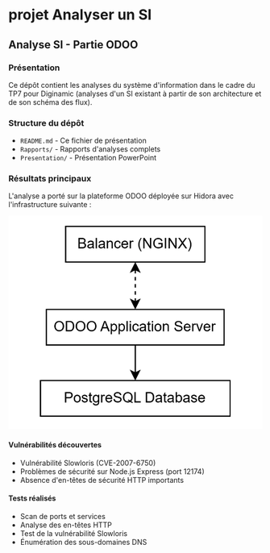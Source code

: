 # projet Analyser un SI

## Analyse SI - Partie ODOO

### Présentation
Ce dépôt contient les analyses du système d'information dans le cadre du TP7 pour Diginamic (analyses d'un SI existant à partir de son architecture et de son schéma des flux).

### Structure du dépôt

- `README.md` - Ce fichier de présentation
- `Rapports/` - Rapports d'analyses complets
- `Presentation/` - Présentation PowerPoint

### Résultats principaux

L'analyse a porté sur la plateforme ODOO déployée sur Hidora avec l'infrastructure suivante :

![](https://github.com/Tchoumis/Analyse_SI/blob/main/Rapports/ODOO/img/plat_odoo.png)


#### Vulnérabilités découvertes
- Vulnérabilité Slowloris (CVE-2007-6750)
- Problèmes de sécurité sur Node.js Express (port 12174)
- Absence d'en-têtes de sécurité HTTP importants

#### Tests réalisés
- Scan de ports et services
- Analyse des en-têtes HTTP
- Test de la vulnérabilité Slowloris
- Énumération des sous-domaines DNS

